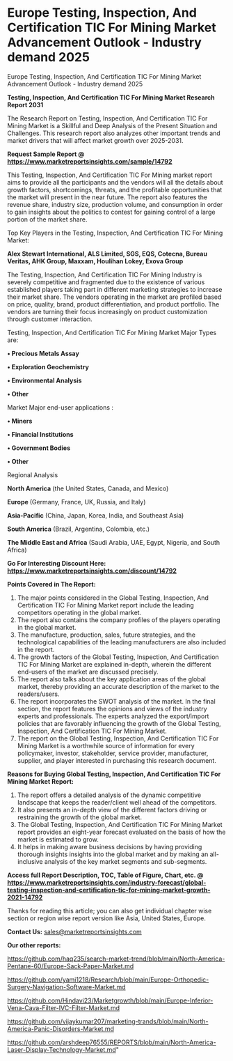 # Europe Testing, Inspection, And Certification TIC For Mining Market Advancement Outlook - Industry demand 2025
Europe Testing, Inspection, And Certification TIC For Mining Market Advancement Outlook - Industry demand 2025

<strong>Testing, Inspection, And Certification TIC For Mining Market Research Report 2031</strong>

The Research Report on Testing, Inspection, And Certification TIC For Mining Market is a Skillful and Deep Analysis of the Present Situation and Challenges. This research report also analyzes other important trends and market drivers that will affect market growth over 2025-2031.

<strong>Request Sample Report @ <a href=https://www.marketreportsinsights.com/sample/14792>https://www.marketreportsinsights.com/sample/14792</a></strong>

This Testing, Inspection, And Certification TIC For Mining market report aims to provide all the participants and the vendors will all the details about growth factors, shortcomings, threats, and the profitable opportunities that the market will present in the near future. The report also features the revenue share, industry size, production volume, and consumption in order to gain insights about the politics to contest for gaining control of a large portion of the market share.

Top Key Players in the Testing, Inspection, And Certification TIC For Mining Market:

<strong>Alex Stewart International, ALS Limited, SGS, EQS, Cotecna, Bureau Veritas, AHK Group, Maxxam, Houlihan Lokey, Exova Group</strong>

The Testing, Inspection, And Certification TIC For Mining Industry is severely competitive and fragmented due to the existence of various established players taking part in different marketing strategies to increase their market share. The vendors operating in the market are profiled based on price, quality, brand, product differentiation, and product portfolio. The vendors are turning their focus increasingly on product customization through customer interaction.

Testing, Inspection, And Certification TIC For Mining Market Major Types are:

<strong>• Precious Metals Assay

• Exploration Geochemistry

• Environmental Analysis

• Other</strong>

Market Major end-user applications :

<strong>• Miners

• Financial Institutions

• Government Bodies

• Other</strong>

Regional Analysis

</u><strong><b>North America</b></strong> (the United States, Canada, and Mexico)

<strong><b>Europe </b></strong>(Germany, France, UK, Russia, and Italy)

<strong><b>Asia-Pacific</b></strong> (China, Japan, Korea, India, and Southeast Asia)

<strong><b>South America</b></strong> (Brazil, Argentina, Colombia, etc.)

<strong><b>The Middle East and Africa</b></strong> (Saudi Arabia, UAE, Egypt, Nigeria, and South Africa)

<strong>Go For Interesting Discount Here: <a href=https://www.marketreportsinsights.com/discount/14792>https://www.marketreportsinsights.com/discount/14792</a></strong>

<strong>Points Covered in The Report:</strong>
<ol>
  <li>The major points considered in the Global Testing, Inspection, And Certification TIC For Mining Market report include the leading competitors operating in the global market.</li>
  <li>The report also contains the company profiles of the players operating in the global market.</li>
  <li>The manufacture, production, sales, future strategies, and the technological capabilities of the leading manufacturers are also included in the report.</li>
  <li>The growth factors of the Global Testing, Inspection, And Certification TIC For Mining Market are explained in-depth, wherein the different end-users of the market are discussed precisely.</li>
  <li>The report also talks about the key application areas of the global market, thereby providing an accurate description of the market to the readers/users.</li>
  <li>The report incorporates the SWOT analysis of the market. In the final section, the report features the opinions and views of the industry experts and professionals. The experts analyzed the export/import policies that are favorably influencing the growth of the Global Testing, Inspection, And Certification TIC For Mining Market.</li>
  <li>The report on the Global Testing, Inspection, And Certification TIC For Mining Market is a worthwhile source of information for every policymaker, investor, stakeholder, service provider, manufacturer, supplier, and player interested in purchasing this research document.</li>
</ol>
<strong>Reasons for Buying Global Testing, Inspection, And Certification TIC For Mining Market Report:</strong>

<ol>
  <li>The report offers a detailed analysis of the dynamic competitive landscape that keeps the reader/client well ahead of the competitors.</li>
  <li>It also presents an in-depth view of the different factors driving or restraining the growth of the global market.</li>
  <li>The Global Testing, Inspection, And Certification TIC For Mining Market report provides an eight-year forecast evaluated on the basis of how the market is estimated to grow.</li>
  <li>It helps in making aware business decisions by having providing thorough insights insights into the global market and by making an all-inclusive analysis of the key market segments and sub-segments.</li>
</ol>
<strong>Access full Report Description, TOC, Table of Figure, Chart, etc. @ <a href=https://www.marketreportsinsights.com/industry-forecast/global-testing-inspection-and-certification-tic-for-mining-market-growth-2021-14792>https://www.marketreportsinsights.com/industry-forecast/global-testing-inspection-and-certification-tic-for-mining-market-growth-2021-14792</a></strong>


Thanks for reading this article; you can also get individual chapter wise section or region wise report version like Asia, United States, Europe.

<strong>Contact Us:</strong>
sales@marketreportsinsights.com

<strong>Our other reports:</strong>

<a href=https://github.com/haq235/search-market-trend/blob/main/North-America-Pentane-60/Europe-Sack-Paper-Market.md>https://github.com/haq235/search-market-trend/blob/main/North-America-Pentane-60/Europe-Sack-Paper-Market.md</a>

<a href=https://github.com/yami1218/Research/blob/main/Europe-Orthopedic-Surgery-Navigation-Software-Market.md>https://github.com/yami1218/Research/blob/main/Europe-Orthopedic-Surgery-Navigation-Software-Market.md</a>

<a href=https://github.com/Hindavi23/Marketgrowth/blob/main/Europe-Inferior-Vena-Cava-Filter-IVC-Filter-Market.md>https://github.com/Hindavi23/Marketgrowth/blob/main/Europe-Inferior-Vena-Cava-Filter-IVC-Filter-Market.md</a>

<a href=https://github.com/vijaykumar207/marketing-trands/blob/main/North-America-Panic-Disorders-Market.md>https://github.com/vijaykumar207/marketing-trands/blob/main/North-America-Panic-Disorders-Market.md</a>

<a href=https://github.com/arshdeep76555/REPORTS/blob/main/North-America-Laser-Display-Technology-Market.md>https://github.com/arshdeep76555/REPORTS/blob/main/North-America-Laser-Display-Technology-Market.md</a>"
